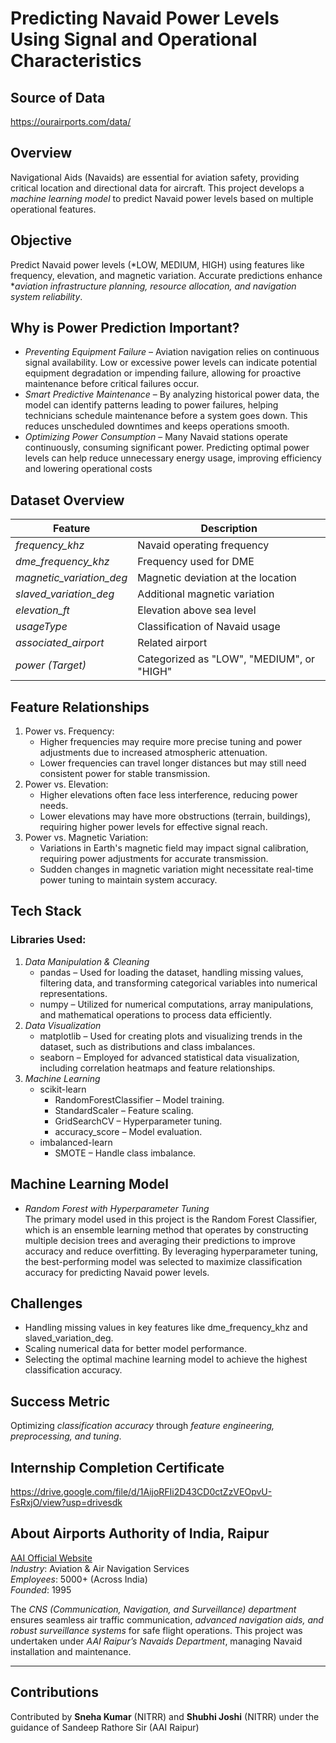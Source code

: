 # Predicting Navaid Power Levels Using Signal and Operational Characteristics

## Source of Data 
https://ourairports.com/data/

##  Overview
Navigational Aids (Navaids) are essential for aviation safety, providing critical location and directional data for aircraft. This project develops a *machine learning model* to predict Navaid power levels based on multiple operational features.

##  Objective
Predict Navaid power levels (*LOW, MEDIUM, HIGH) using features like frequency, elevation, and magnetic variation. Accurate predictions enhance **aviation infrastructure planning, resource allocation, and navigation system reliability*.

##  Why is Power Prediction Important?
- *Preventing Equipment Failure* –  Aviation navigation relies on continuous signal availability. Low or excessive power levels can indicate potential equipment degradation or impending failure, allowing for proactive maintenance before critical failures occur.
- *Smart Predictive Maintenance* –  By analyzing historical power data, the model can identify patterns leading to power failures, helping technicians schedule maintenance before a system goes down. This reduces unscheduled downtimes and keeps operations smooth.
- *Optimizing Power Consumption* – Many Navaid stations operate continuously, consuming significant power. Predicting optimal power levels can help reduce unnecessary energy usage, improving efficiency and lowering operational costs

##  Dataset Overview
| Feature                 | Description |
|-------------------------|-------------|
| *frequency_khz*       | Navaid operating frequency |
| *dme_frequency_khz*   | Frequency used for DME |
| *magnetic_variation_deg* | Magnetic deviation at the location |
| *slaved_variation_deg* | Additional magnetic variation |
| *elevation_ft*        | Elevation above sea level |
| *usageType*           | Classification of Navaid usage |
| *associated_airport*  | Related airport |
| *power (Target)*      | Categorized as "LOW", "MEDIUM", or "HIGH" |

##  Feature Relationships
1. Power vs. Frequency:
   - Higher frequencies may require more precise tuning and power adjustments due to increased atmospheric attenuation.
   - Lower frequencies can travel longer distances but may still need consistent power for stable transmission.
2. Power vs. Elevation:
   - Higher elevations often face less interference, reducing power needs.
   - Lower elevations may have more obstructions (terrain, buildings), requiring higher power levels for effective signal reach.
3. Power vs. Magnetic Variation:
   - Variations in Earth's magnetic field may impact signal calibration, requiring power adjustments for accurate transmission.
   - Sudden changes in magnetic variation might necessitate real-time power tuning to maintain system accuracy.


##  Tech Stack
###  Libraries Used:
1. *Data Manipulation & Cleaning*
   - pandas – Used for loading the dataset, handling missing values, filtering data, and transforming categorical variables into numerical representations.
   - numpy – Utilized for numerical computations, array manipulations, and mathematical operations to process data efficiently.
2. *Data Visualization*
   - matplotlib – Used for creating plots and visualizing trends in the dataset, such as distributions and class imbalances.
   - seaborn – Employed for advanced statistical data visualization, including correlation heatmaps and feature relationships.
3. *Machine Learning*
   - scikit-learn
     - RandomForestClassifier – Model training.
     - StandardScaler – Feature scaling.
     - GridSearchCV – Hyperparameter tuning.
     - accuracy_score – Model evaluation.
   - imbalanced-learn
     - SMOTE – Handle class imbalance.

##  Machine Learning Model
- *Random Forest with Hyperparameter Tuning*  
 The primary model used in this project is the Random Forest Classifier, which is an ensemble learning method that operates by constructing multiple decision trees and averaging their predictions to improve accuracy and reduce overfitting.
By leveraging hyperparameter tuning, the best-performing model was selected to maximize classification accuracy for predicting Navaid power levels.

##  Challenges
- Handling missing values in key features like dme_frequency_khz and slaved_variation_deg.
- Scaling numerical data for better model performance.
- Selecting the optimal machine learning model to achieve the highest classification accuracy.

##  Success Metric
Optimizing *classification accuracy* through *feature engineering, preprocessing, and tuning*.

## Internship Completion Certificate
https://drive.google.com/file/d/1AijoRFIi2D43CD0ctZzVEOpvU-FsRxjO/view?usp=drivesdk

##  About Airports Authority of India, Raipur
[AAI Official Website](https://www.aai.aero)  
*Industry*: Aviation & Air Navigation Services  
*Employees*: 5000+ (Across India)  
*Founded*: 1995  

The *CNS (Communication, Navigation, and Surveillance) department* ensures seamless air traffic communication, *advanced navigation aids, and robust surveillance systems* for safe flight operations. This project was undertaken under *AAI Raipur’s Navaids Department*, managing Navaid installation and maintenance.

---

## Contributions
 Contributed by **Sneha Kumar** (NITRR) and **Shubhi Joshi** (NITRR) under the guidance of Sandeep Rathore Sir (AAI Raipur)
